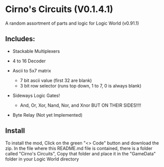 # Cirno's Circuits (V0.1.4.1)

A random assortment of parts and logic for Logic World (v0.91.1)

## Includes:

- Stackable Multiplexers
- 4 to 16 Decoder
- Ascii to 5x7 matrix
	
	- 7 bit ascii value (first 32 are blank)
	- 3 bit row selector (runs top down, 1 to 7, 0 is always blank)

- Sideways Logic Gates!
	- And, Or, Xor, Nand, Nor, and Xnor BUT ON THEIR SIDES!!!!

- Byte Relay (Not yet Implemented)

## Install

To install the mod, Click on the green "<> Code" button and download the zip. In the file where this README.md file is contained, there is a folder called "Cirno's Circuits", Copy that  folder and place it in the "GameData" folder in your Logic World directory